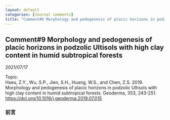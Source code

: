 ```yaml
---
layout: default
categories: [Journal comments]
title: "Comment#9 Morphology and pedogenesis of placic horizons in podzolic Ultisols with high clay content in humid subtropical forests"
--- 
```

## Comment#9 Morphology and pedogenesis of placic horizons in podzolic Ultisols with high clay content in humid subtropical forests  
2021/07/17  
  
Topic:  
Hseu, Z.Y., Wu, S.P., Jien, S.H., Huang, W.S., and Chen, Z.S. 2019. Morphology and pedogenesis of placic horizons in podzolic Ultisols with high clay content in humid subtropical forests. Geoderma, 353, 243-251.  
<a href="https://doi.org/10.1016/j.geoderma.2019.07.015" target="_blank">https://doi.org/10.1016/j.geoderma.2019.07.015</a>  
  
### 前言  

